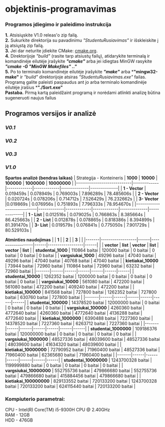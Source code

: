 # objektinis-programavimas



### Programos įdiegimo ir paleidimo instrukcija
**1.** Atsisiųskite V1.0 releas'o zip failą.
<br> **2.** Sukurkite direktorija su pavadinimu *"StudentuRusiavimas"* ir išskleiskite į ją atsiųstą zip failą.
<br> **3.** Jei dar neturite įdiekite CMake: [cmake.org](https://cmake.org/download/).
<br> **4.** Direktorijoje *"build"* (rasite tarp atsiustų failų), atidarykite terminalą ir komandinėje eilutėje įrašykite ***"cmake"*** arba jei idiegtas MinGW rasykite ***"cmake -G "MinGW Makefiles" .."***
<br> **5.** Po to terminalo komandinėje eilutėje įrašykite ***"make"*** arba ***"mingw32-make"** ir *"build"* direktorijoje atsiras *"StudentuRusiavimas.exe"* failas. Programą galite paleisti paspaudus ant jo arba terminalo komandinėje eilutėje įrašius ***"./Sort.exe"**
<br> **Pastaba.** Pirmą kartą paleidžaint programą ir norėdami atlinkti analizę būtina sugeneruoti naujus failus


## Programos versijos ir analizė
### _V0.1_

### _V0.2_

### _V0.3_

### _V1.0_




**Spartos analizė (bendras laikas)**
| Strategija - Konteineris               | **1000**    | **10000**   | **100000**  | **1000000**  | **10000000** |
|----------------------------|-------------|-------------|-------------|--------------|--------------|
| **1 - Vector**      | 0.019459s  | 0.078949s  | 0.769003s  | 7.896289s    | 78.485606s   |
| **2 - Vector**      | 0.020724s   | 0.078206s   | 0.714712s  | 7.526429s    | 76.232662s   |
| **3- Vector**       |0.019869s   | 0.076956s  | 0.751893s  | 7.796333s    | 78.954670s  |
|----------------------------|-------------|-------------|-------------|--------------|--------------|
| **1 - List**      | 0.012516s   | 0.079025s  | 0.766863s   | 8.385664s     | 86.425663s  |
| **2 - List**      | 0.012878s  | 0.078865s   | 0.818386s   | 8.394899s    | 81.391470s   |
| **3- List**       | 0.019579s   |  0.076841s  | 0.775050s   | 7.901729s    | 80.529103s   |




**Atminties naudojimas**
|       |      **1**      |      |      **2**      |      |      **3**      |      |
|-------|------------------|------|------------------|------|------------------|------|
|       | **vector**       | **list** | **vector**       | **list** | **vector**       | **list** |
| **studentai_1000** |   110864 baitai               |  120000 baitai        |        0 baitai           |   0 baitai       |     0 baitai        |     0 baitai           |
| **vargsiukai_1000** |     49296 baitai             |  47040 baitai         |      49296 baitai          |   47040 baitai       |    40768 baitai       |   47040 baitai         |
| **kietiakai_10000** |         73944 baitai         |  72960 baitai         |      110864 baitai         |  72960 baitai        |       63232 baitai       |  72960 baitai    |
|-------|------|------|------|------|------|------|
| **studentai_10000** |   1262352 baitai             |  1200000 baitai       |      0 baitai            |   0 baitai       |     0 baitai       |     0 baitai          |
| **vargsiukai_10000** |     561080 baitai           |  472200 baitai        |     561080 baitai         |  472200 baitai        |       409240 baitai   |   472200 baitai        |
| **kietiakai_100000** |         841568 baitai       |  727800 baitai        |        1262352 baitai      |   727800 baitai        |    630760 baitai      |  727800 baitai      |
|-------|------|------|------|------|------|------|
| **studentai_100000** |   14378520 baitai           |  12000000 baitai      |       0 baitai           |   0 baitai       |     0 baitai        |    0 baitai         |
| **vargsiukai_100000** |     4260360 baitai         |  4772640 baitai       |      4260360 baitai      |   4772640 baitai       |     4136288 baitai        |   4772640 baitai       |
| **kietiakai_1000000** |       6390488 baitai       |  7227360 baitai       |       14378520 baitai    |   7227360 baitai       |      6263712 baitai      |    7227360 baitai        |
|-------|------|------|------|------|------|------|
| **studentai_1000000** |   109186376 baitai         |  120000000 baitai      |          0 baitai         |   0 baitai       |       0 baitai      |   0 baitai          |
| **vargsiukai_1000000** |  48527336 baitai          |  48039600 baitai       |      48527336 baitai      |   48039600 baitai       |      41634320 baitai      |  48039600 baitai      |
| **kietiakai_10000000** |  72790952 baitai          |  71960400 baitai       |      48527336 baitai       |  71960400 baitai        |      62365680 baitai     |  71960400 baitai       |
|-------|------|------|------|------|------|------|
| **studentai_10000000** |   1243700328 baitai       |  1199999880 baitai     |    0 baitai                |   0 baitai       |    0 baitai        |     0 baitai            |
| **vargsiukai_10000000** |  552755736 baitai        |  479866680 baitai      |     552755736 baitai       |   479866680 baitai       |     415884456 baitai   |   479866680 baitai        |
| **kietiakai_100000000** |   829133552 baitai       |  720133200 baitai      |     1243700328 baitai        |  720133200 baitai        |      624115440 baitai       |  720133200 baitai     |



### Kompiuterio parametrai:  
CPU - Intel(R) Core(TM) i5-9300H CPU @ 2.40GHz  
RAM - 12GB  
HDD - 476GB  




